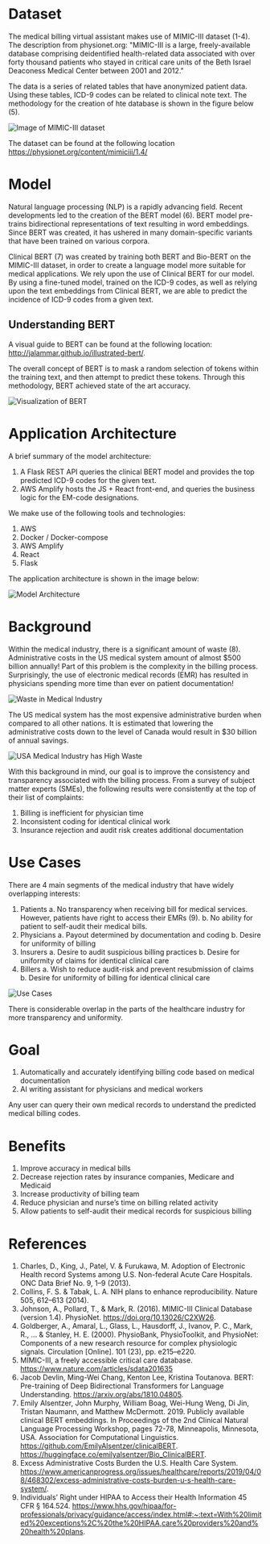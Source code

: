 # Dataset

The medical billing virtual assistant makes use of MIMIC-III dataset (1-4).  The description from physionet.org: "MIMIC-III is a large, freely-available database comprising deidentified health-related data associated with over forty thousand patients who stayed in critical care units of the Beth Israel Deaconess Medical Center between 2001 and 2012."

The data is a series of related tables that have anonymized patient data.  Using these tables, ICD-9 codes can be related to clinical note text.  The methodology for the creation of hte database is shown in the figure below (5).

![Image of MIMIC-III dataset](/MIMIC-III.png)

The dataset can be found at the following location
https://physionet.org/content/mimiciii/1.4/

# Model

Natural language processing (NLP) is a rapidly advancing field.  Recent developments led to the creation of the BERT model (6).  BERT model pre-trains bidirectional representations of text resulting in word embeddings.  Since BERT was created, it has ushered in many domain-specific variants that have been trained on various corpora.  

Clinical BERT (7) was created by training both BERT and Bio-BERT on the MIMIC-III dataset, in order to create a language model more suitable for medical applications.  We rely upon the use of Clinical BERT for our model.  By using a fine-tuned model, trained on the ICD-9 codes, as well as relying upon the text embeddings from Clinical BERT, we are able to predict the incidence of ICD-9 codes from a given text.

## Understanding BERT

A visual guide to BERT can be found at the following location: http://jalammar.github.io/illustrated-bert/.

The overall concept of BERT is to mask a random selection of tokens within the training text, and then attempt to predict these tokens.  Through this methodology, BERT achieved state of the art accuracy.

![Visualization of BERT](/BERT-language-modeling-masked-lm.png)

# Application Architecture

A brief summary of the model architecture:

1. A Flask REST API queries the clinical BERT model and provides the top predicted ICD-9 codes for the given text.
2. AWS Amplify hosts the JS + React front-end, and queries the business logic for the EM-code designations.

We make use of the following tools and technologies:

1. AWS
2. Docker / Docker-compose
3. AWS Amplify
4. React
5. Flask

The application architecture is shown in the image below:

![Model Architecture](/W210_architecture.png)

# Background

Within the medical industry, there is a significant amount of waste (8).  Administrative costs in the US medical system amount of almost $500 billion annually!  Part of this problem is the complexity in the billing process.  Surprisingly, the use of electronic medical records (EMR) has resulted in physicians spending more time than ever on patient documentation!  

![Waste in Medical Industry](/costs_1.png)

The US medical system has the most expensive administrative burden when compared to all other nations. It is estimated that lowering the administrative costs down to the level of Canada would result in $30 billion of annual savings.

![USA Medical Industry has High Waste](/costs_2.png)

With this background in mind, our goal is to improve the consistency and transparency associated with the billing process.  From a survey of subject matter experts (SMEs), the following results were consistently at the top of their list of complaints:

1. Billing is inefficient for physician time
2. Inconsistent coding for identical clinical work
3. Insurance rejection and audit risk creates additional documentation

# Use Cases

There are 4 main segments of the medical industry that have widely overlapping interests:

1. Patients
  a. No transparency when receiving bill for medical services.  However, patients have right to access their EMRs (9).
  b. No ability for patient to self-audit their medical bills.
2. Physicians
  a. Payout determined by documentation and coding
  b. Desire for uniformity of billing
3. Insurers
  a. Desire to audit suspicious billing practices
  b. Desire for uniformity of claims for identical clinical care
4. Billers
  a. Wish to reduce audit-risk and prevent resubmission of claims
  b. Desire for uniformity of billing for identical clinical care

![Use Cases](/W210_use_cases.png)

There is considerable overlap in the parts of the healthcare industry for more transparency and uniformity.  

# Goal

1. Automatically and accurately identifying billing code based on medical documentation
2. AI writing assistant for physicians and medical workers

Any user can query their own medical records to understand the predicted medical billing codes.

# Benefits

1. Improve accuracy in medical bills
2. Decrease rejection rates by insurance companies, Medicare and Medicaid
3. Increase productivity of billing team
4. Reduce physician and nurse’s time on billing related activity
5. Allow patients to self-audit their medical records for suspicious billing

# References

1. Charles, D., King, J., Patel, V. & Furukawa, M. Adoption of Electronic Health record Systems among U.S. Non-federal Acute Care Hospitals. ONC Data Brief No. 9, 1–9 (2013).
2. Collins, F. S. & Tabak, L. A. NIH plans to enhance reproducibility. Nature 505, 612–613 (2014).
3. Johnson, A., Pollard, T., & Mark, R. (2016). MIMIC-III Clinical Database (version 1.4). PhysioNet. https://doi.org/10.13026/C2XW26.
4. Goldberger, A., Amaral, L., Glass, L., Hausdorff, J., Ivanov, P. C., Mark, R., ... & Stanley, H. E. (2000). PhysioBank, PhysioToolkit, and PhysioNet: Components of a new research resource for complex physiologic signals. Circulation [Online]. 101 (23), pp. e215–e220.
5. MIMIC-III, a freely accessible critical care database. https://www.nature.com/articles/sdata201635
6. Jacob Devlin, Ming-Wei Chang, Kenton Lee, Kristina Toutanova. BERT: Pre-training of Deep Bidirectional Transformers for Language Understanding. https://arxiv.org/abs/1810.04805.
7. Emily Alsentzer, John Murphy, William Boag, Wei-Hung Weng, Di Jin, Tristan Naumann, and Matthew McDermott. 2019. Publicly available clinical BERT embeddings. In Proceedings of the 2nd Clinical Natural Language Processing Workshop, pages 72-78, Minneapolis, Minnesota, USA. Association for Computational Linguistics. https://github.com/EmilyAlsentzer/clinicalBERT. https://huggingface.co/emilyalsentzer/Bio_ClinicalBERT. 
8. Excess Administrative Costs Burden the U.S. Health Care System. https://www.americanprogress.org/issues/healthcare/reports/2019/04/08/468302/excess-administrative-costs-burden-u-s-health-care-system/.
9. Individuals’ Right under HIPAA to Access their Health Information 45 CFR § 164.524. https://www.hhs.gov/hipaa/for-professionals/privacy/guidance/access/index.html#:~:text=With%20limited%20exceptions%2C%20the%20HIPAA,care%20providers%20and%20health%20plans.
